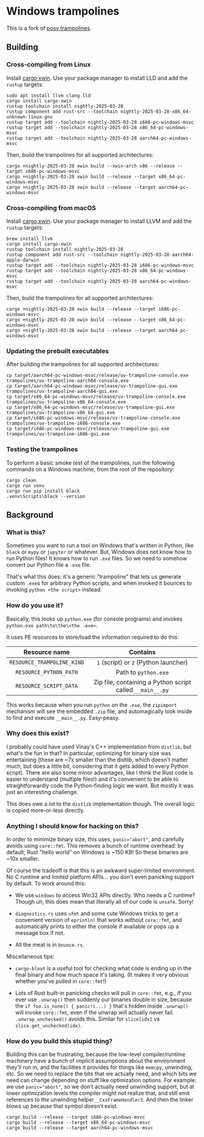 # Windows trampolines

This is a fork of
[posy trampolines](https://github.com/njsmith/posy/tree/dda22e6f90f5fefa339b869dd2bbe107f5b48448/src/trampolines/windows-trampolines/posy-trampoline).

## Building

### Cross-compiling from Linux

Install [cargo xwin](https://github.com/rust-cross/cargo-xwin). Use your package manager to install
LLD and add the `rustup` targets:

```shell
sudo apt install llvm clang lld
cargo install cargo-xwin
rustup toolchain install nightly-2025-03-28
rustup component add rust-src --toolchain nightly-2025-03-28-x86_64-unknown-linux-gnu
rustup target add --toolchain nightly-2025-03-28 i686-pc-windows-msvc
rustup target add --toolchain nightly-2025-03-28 x86_64-pc-windows-msvc
rustup target add --toolchain nightly-2025-03-28 aarch64-pc-windows-msvc
```

Then, build the trampolines for all supported architectures:

```shell
cargo +nightly-2025-03-28 xwin build --xwin-arch x86 --release --target i686-pc-windows-msvc
cargo +nightly-2025-03-28 xwin build --release --target x86_64-pc-windows-msvc
cargo +nightly-2025-03-28 xwin build --release --target aarch64-pc-windows-msvc
```

### Cross-compiling from macOS

Install [cargo xwin](https://github.com/rust-cross/cargo-xwin). Use your package manager to install
LLVM and add the `rustup` targets:

```shell
brew install llvm
cargo install cargo-xwin
rustup toolchain install nightly-2025-03-28
rustup component add rust-src --toolchain nightly-2025-03-28-aarch64-apple-darwin
rustup target add --toolchain nightly-2025-03-28 i686-pc-windows-msvc
rustup target add --toolchain nightly-2025-03-28 x86_64-pc-windows-msvc
rustup target add --toolchain nightly-2025-03-28 aarch64-pc-windows-msvc
```

Then, build the trampolines for all supported architectures:

```shell
cargo +nightly-2025-03-28 xwin build --release --target i686-pc-windows-msvc
cargo +nightly-2025-03-28 xwin build --release --target x86_64-pc-windows-msvc
cargo +nightly-2025-03-28 xwin build --release --target aarch64-pc-windows-msvc
```

### Updating the prebuilt executables

After building the trampolines for all supported architectures:

```shell
cp target/aarch64-pc-windows-msvc/release/uv-trampoline-console.exe trampolines/uv-trampoline-aarch64-console.exe
cp target/aarch64-pc-windows-msvc/release/uv-trampoline-gui.exe trampolines/uv-trampoline-aarch64-gui.exe
cp target/x86_64-pc-windows-msvc/release/uv-trampoline-console.exe trampolines/uv-trampoline-x86_64-console.exe
cp target/x86_64-pc-windows-msvc/release/uv-trampoline-gui.exe trampolines/uv-trampoline-x86_64-gui.exe
cp target/i686-pc-windows-msvc/release/uv-trampoline-console.exe trampolines/uv-trampoline-i686-console.exe
cp target/i686-pc-windows-msvc/release/uv-trampoline-gui.exe trampolines/uv-trampoline-i686-gui.exe
```

### Testing the trampolines

To perform a basic smoke test of the trampolines, run the following commands on a Windows machine,
from the root of the repository:

```shell
cargo clean
cargo run venv
cargo run pip install black
.venv\Scripts\black --version
```

## Background

### What is this?

Sometimes you want to run a tool on Windows that's written in Python, like `black` or `mypy` or
`jupyter` or whatever. But, Windows does not know how to run Python files! It knows how to run
`.exe` files. So we need to somehow convert our Python file a `.exe` file.

That's what this does: it's a generic "trampoline" that lets us generate custom `.exe`s for
arbitrary Python scripts, and when invoked it bounces to invoking `python <the script>` instead.

### How do you use it?

Basically, this looks up `python.exe` (for console programs) and invokes
`python.exe path\to\the\<the .exe>`.

It uses PE resources to store/load the information required to do this:

|       Resource name        |                         Contains                          |
| :------------------------: | :-------------------------------------------------------: |
| `RESOURCE_TRAMPOLINE_KIND` |           `1` (script) or `2` (Python launcher)           |
|   `RESOURCE_PYTHON_PATH`   |                   Path to `python.exe`                    |
|   `RESOURCE_SCRIPT_DATA`   | Zip file, containing a Python script called `__main__.py` |

This works because when you run `python` on the `.exe`, the `zipimport` mechanism will see the
embedded `.zip` file, and automagically look inside to find and execute `__main__.py`. Easy-peasy.

### Why does this exist?

I probably could have used Vinay's C++ implementation from `distlib`, but what's the fun in that? In
particular, optimizing for binary size was entertaining (these are ~7x smaller than the distlib,
which doesn't matter much, but does a little bit, considering that it gets added to every Python
script). There are also some minor advantages, like I think the Rust code is easier to understand
(multiple files!) and it's convenient to be able to straightforwardly code the Python-finding logic
we want. But mostly it was just an interesting challenge.

This does owe a _lot_ to the `distlib` implementation though. The overall logic is copied
more-or-less directly.

### Anything I should know for hacking on this?

In order to minimize binary size, this uses, `panic="abort"`, and carefully avoids using
`core::fmt`. This removes a bunch of runtime overhead: by default, Rust "hello world" on Windows is
~150 KB! So these binaries are ~10x smaller.

Of course the tradeoff is that this is an awkward super-limited environment. No C runtime and
limited platform APIs... you don't even panicking support by default. To work around this:

- We use `windows` to access Win32 APIs directly. Who needs a C runtime? Though uh, this does mean
  that literally all of our code is `unsafe`. Sorry!

- `diagnostics.rs` uses `ufmt` and some cute Windows tricks to get a convenient version of
  `eprintln!` that works without `core::fmt`, and automatically prints to either the console if
  available or pops up a message box if not.

- All the meat is in `bounce.rs`.

Miscellaneous tips:

- `cargo-bloat` is a useful tool for checking what code is ending up in the final binary and how
  much space it's taking. (It makes it very obvious whether you've pulled in `core::fmt`!)

- Lots of Rust built-in panicking checks will pull in `core::fmt`, e.g., if you ever use `.unwrap()`
  then suddenly our binaries double in size, because the `if foo.is_none() { panic!(...) }` that's
  hidden inside `.unwrap()` will invoke `core::fmt`, even if the unwrap will actually never fail.
  `.unwrap_unchecked()` avoids this. Similar for `slice[idx]` vs `slice.get_unchecked(idx)`.

### How do you build this stupid thing?

Building this can be frustrating, because the low-level compiler/runtime machinery have a bunch of
implicit assumptions about the environment they'll run in, and the facilities it provides for things
like `memcpy`, unwinding, etc. So we need to replace the bits that we actually need, and which bits
we need can change depending on stuff like optimization options. For example: we use
`panic="abort"`, so we don't actually need unwinding support, but at lower optimization levels the
compiler might not realize that, and still emit references to the unwinding
helper`__CxxFrameHandler3`. And then the linker blows up because that symbol doesn't exist.

```
cargo build --release --target i686-pc-windows-msvc
cargo build --release --target x86_64-pc-windows-msvc
cargo build --release --target aarch64-pc-windows-msvc
```
